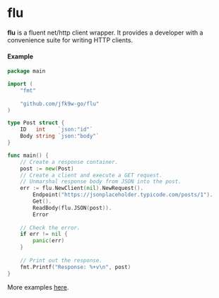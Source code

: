 # flu

**flu** is a fluent net/http client wrapper. It provides
a developer with a convenience suite for writing HTTP clients.

#### Example
```go
package main

import (
	"fmt"
	
	"github.com/jfk9w-go/flu"
)

type Post struct {
	ID   int    `json:"id"`
	Body string `json:"body"`
}

func main() {
	// Create a response container.
	post := new(Post)
	// Create a client and execute a GET request.
	// Unmarshal response body from JSON into the post.
	err := flu.NewClient(nil).NewRequest().
        Endpoint("https://jsonplaceholder.typicode.com/posts/1").
        Get().
        ReadBody(flu.JSON(post)).
        Error
	
	// Check the error.
	if err != nil {
		panic(err)
	}
	
	// Print out the response.
	fmt.Printf("Response: %+v\n", post)
}
```

More examples [here](https://github.com/jfk9w-go/flu/blob/master/client_test.go).